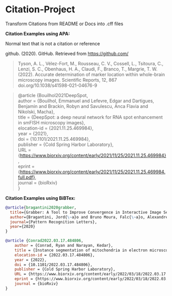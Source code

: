 # Citation-Project
Transform Citations from README or Docs into .cff files

**Citation Examples using APA:**

Normal text that is not a citation or reference

github. (2020). GitHub. Retrieved from https://github.com/

> Tyson, A. L., Vélez-Fort, M., Rousseau, C. V., Cossell, L., Tsitoura, C., Lenzi, S. C., Obenhaus, H. A., Claudi, F., Branco, T., Margrie, T. W. (2022). Accurate determination of marker location within whole-brain microscopy images. Scientific Reports, 12, 867 doi.org/10.1038/s41598-021-04676-9


>@article {Bouilhol2021DeepSpot,  
>	 author = {Bouilhol, Emmanuel and Lefevre, Edgar and Dartigues, Benjamin and Brackin, Robyn and Savulescu, Anca Flavia and Nikolski, Macha},  
>	 title = {DeepSpot: a deep neural network for RNA spot enhancement in smFISH microscopy images},  
>	 elocation-id = {2021.11.25.469984},  
>	 year = {2021},  
>	 doi = {10.1101/2021.11.25.469984},  
>	 publisher = {Cold Spring Harbor Laboratory},  
>	 URL = {https://www.biorxiv.org/content/early/2021/11/25/2021.11.25.469984},  
>	 eprint = {https://www.biorxiv.org/content/early/2021/11/25/2021.11.25.469984.full.pdf},  
>	 journal = {bioRxiv}  
>}  


**Citation Examples using BiBTex:**
```bibtex
@article{bragantini2020grabber,
  title={Grabber: A Tool to Improve Convergence in Interactive Image Segmentation},
  author={Bragantini, Jord{\~a}o and Bruno Moura, Falc{\~a}o, Alexandre Xavier and Cappabianco, F{\'a}bio AM},
  journal={Pattern Recognition Letters},
  year={2020}
}
```

```bibtex
@article {Conrad2022.03.17.484806,
	author = {Conrad, Ryan and Narayan, Kedar},
	title = {Instance segmentation of mitochondria in electron microscopy images with a generalist deep learning model},
	elocation-id = {2022.03.17.484806},
	year = {2022},
	doi = {10.1101/2022.03.17.484806},
	publisher = {Cold Spring Harbor Laboratory},
	URL = {https://www.biorxiv.org/content/early/2022/03/18/2022.03.17.484806},
	eprint = {https://www.biorxiv.org/content/early/2022/03/18/2022.03.17.484806.full.pdf},
	journal = {bioRxiv}
}
```



